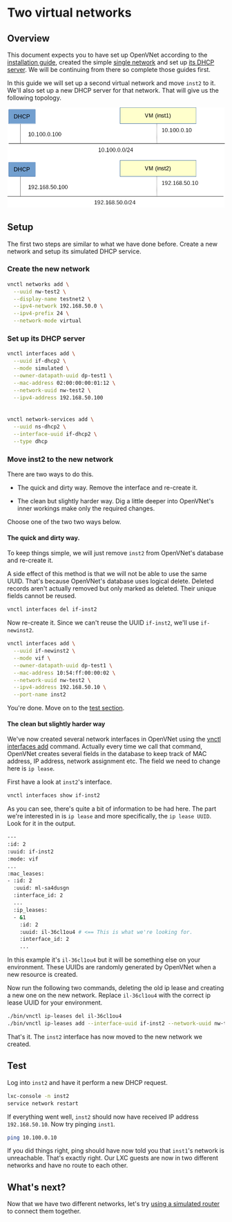 # Two virtual networks

## Overview

This document expects you to have set up OpenVNet according to the
[installation guide](../installation), created the simple
[single network](single-network) and set up
[its DHCP server](single-network-dhcp). We will be continuing from
there so complete those guides first.

In this guide we will set up a second virtual network and move `inst2`
to it. We'll also set up a new DHCP server for that network. That will
give us the following topology.

![Two networks](img/two-networks.png)


## Setup

The first two steps are similar to what we have done before. Create a
new network and setup its simulated DHCP service.


### Create the new network

```bash
vnctl networks add \
  --uuid nw-test2 \
  --display-name testnet2 \
  --ipv4-network 192.168.50.0 \
  --ipv4-prefix 24 \
  --network-mode virtual
```


### Set up its DHCP server

```bash
vnctl interfaces add \
  --uuid if-dhcp2 \
  --mode simulated \
  --owner-datapath-uuid dp-test1 \
  --mac-address 02:00:00:00:01:12 \
  --network-uuid nw-test2 \
  --ipv4-address 192.168.50.100


vnctl network-services add \
  --uuid ns-dhcp2 \
  --interface-uuid if-dhcp2 \
  --type dhcp
```


### Move inst2 to the new network

There are two ways to do this.

* The quick and dirty way. Remove the interface and re-create it.

* The clean but slightly harder way. Dig a little deeper into
  OpenVNet's inner workings make only the required changes.

Choose one of the two two ways below.


#### The quick and dirty way.

To keep things simple, we will just remove `inst2` from OpenVNet's
database and re-create it.

A side effect of this method is that we will not be able to use the
same UUID. That's because OpenVNet's database uses logical
delete. Deleted records aren't actually removed but only marked as
deleted. Their unique fields cannot be reused.

```bash
vnctl interfaces del if-inst2
```

Now re-create it. Since we can't reuse the UUID `if-inst2`, we'll use
`if-newinst2`.

```bash
vnctl interfaces add \
  --uuid if-newinst2 \
  --mode vif \
  --owner-datapath-uuid dp-test1 \
  --mac-address 10:54:ff:00:00:02 \
  --network-uuid nw-test2 \
  --ipv4-address 192.168.50.10 \
  --port-name inst2
```

You're done. Move on to the [test section](#test).


#### The clean but slightly harder way

We've now created several network interfaces in OpenVNet using the
[vnctl interfaces add](../vnctl/interfaces) command. Actually every
time we call that command, OpenVNet creates several fields in the
database  to keep track of MAC address, IP address, network assignment
etc. The field we need to change here is `ip lease`.

First have a look at `inst2`'s interface.

```bash
vnctl interfaces show if-inst2
```

As you can see, there's quite a bit of information to be had here. The
part we're interested in is `ip lease` and more specifically, the `ip lease UUID`.
Look for it in the output.

```bash
---
:id: 2
:uuid: if-inst2
:mode: vif
...
:mac_leases:
- :id: 2
  :uuid: ml-sa4dusgn
  :interface_id: 2
  ...
  :ip_leases:
  - &1
    :id: 2
    :uuid: il-36cl1ou4 # <== This is what we're looking for.
    :interface_id: 2
    ...
```

In this example it's `il-36cl1ou4` but it will be something else on
your environment. These UUIDs are randomly generated by OpenVNet when
a new resource is created.

Now run the following two commands, deleting the old ip lease and
creating a new one on the new network. Replace `il-36cl1ou4` with the
correct ip lease UUID for your environment.

```bash
./bin/vnctl ip-leases del il-36cl1ou4
./bin/vnctl ip-leases add --interface-uuid if-inst2 --network-uuid nw-test2 --ipv4-address 192.168.50.10
```

That's it. The `inst2` interface has now moved to the new network we created.


## Test

Log into `inst2` and have it perform a new DHCP request.

```bash
lxc-console -n inst2
service network restart
```

If everything went well, `inst2` should now have received IP address
`192.168.50.10`. Now try pinging `inst1`.

```bash
ping 10.100.0.10
```

If you did things right, ping should have now told you that `inst1`'s
network is unreachable. That's exactly right. Our LXC guests are now
in two different networks and have no route to each other.


## What's next?

Now that we have two different networks, let's try
[using a simulated router](two-networks-router) to connect them
together.

